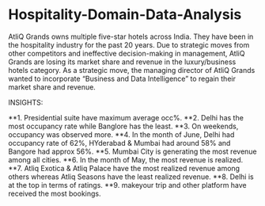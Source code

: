 # Hospitality-Domain-Data-Analysis
AtliQ Grands owns multiple five-star hotels across India. They have been in the hospitality industry for the past 20 years. Due to strategic moves from other competitors and ineffective decision-making in management, AtliQ Grands are losing its market share and revenue in the luxury/business hotels category. As a strategic move, the managing director of AtliQ Grands wanted to incorporate “Business and Data Intelligence” to regain their market share and revenue.

INSIGHTS:

**1. Presidential suite have maximum average occ%.
**2. Delhi has the most occupancy rate while Banglore has the least.
**3. On weekends, occupancy was observed more.
**4. In the month of June, Delhi had occupancy rate of 62%, HYderabad & Mumbai had around 58% and Bangore had approx 56%.
**5. Mumbai City is generating the most revenue among all cities.
**6. In the month of May, the most revenue is realized.
**7. Atliq Exotica & Atliq Palace have the most realized revenue among others whereas Atliq Seasons have the least realized revenue.
**8. Delhi is at the top in terms of ratings.
**9. makeyour trip and other platform have received the most bookings.
